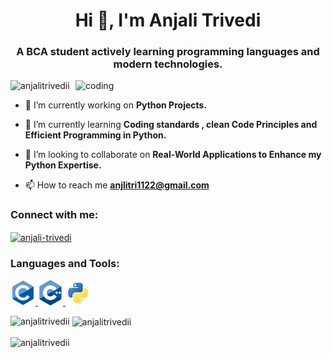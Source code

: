<h1 align="center">Hi 👋, I'm Anjali Trivedi</h1>
<h3 align="center">A BCA student actively learning programming languages and modern technologies. </h3>

<img align="right"  alt="coding" width="400" src="https://user-images.githubusercontent.com/125878564/258871853-20e24ac8-354d-4ec0-8f25-ef158aec9420.gif">

<p align="left"> <img src="https://komarev.com/ghpvc/?username=anjalitrivedii&label=Profile%20views&color=0e75b6&style=flat" alt="anjalitrivedii" /> </p>

- 🔭 I’m currently working on **Python Projects.**

- 🌱 I’m currently learning **Coding standards , clean Code Principles and Efficient Programming in Python.**

- 👯 I’m looking to collaborate on **Real-World Applications to Enhance my Python Expertise.**

- 📫 How to reach me **anjlitri1122@gmail.com**

<h3 align="left">Connect with me:</h3>
<p align="left">
<a href="https://linkedin.com/in/anjali-trivedi" target="blank"><img align="center" src="https://raw.githubusercontent.com/rahuldkjain/github-profile-readme-generator/master/src/images/icons/Social/linked-in-alt.svg" alt="anjali-trivedi" height="30" width="40" /></a>
</p>

<h3 align="left">Languages and Tools:</h3>
<p align="left"> <a href="https://www.cprogramming.com/" target="_blank" rel="noreferrer"> <img src="https://raw.githubusercontent.com/devicons/devicon/master/icons/c/c-original.svg" alt="c" width="40" height="40"/> </a> <a href="https://www.w3schools.com/cpp/" target="_blank" rel="noreferrer"> <img src="https://raw.githubusercontent.com/devicons/devicon/master/icons/cplusplus/cplusplus-original.svg" alt="cplusplus" width="40" height="40"/> </a> <a href="https://www.python.org" target="_blank" rel="noreferrer"> <img src="https://raw.githubusercontent.com/devicons/devicon/master/icons/python/python-original.svg" alt="python" width="40" height="40"/> </a> </p>

<p><img align="left" src="https://github-readme-stats.vercel.app/api/top-langs?username=anjalitrivedii&show_icons=true&locale=en&layout=compact" alt="anjalitrivedii" /></p>

<p>&nbsp;<img align="center" src="https://github-readme-stats.vercel.app/api?username=anjalitrivedii&show_icons=true&locale=en" alt="anjalitrivedii" /></p>

<p><img align="center" src="https://github-readme-streak-stats.herokuapp.com/?user=anjalitrivedii&" alt="anjalitrivedii" /></p>



